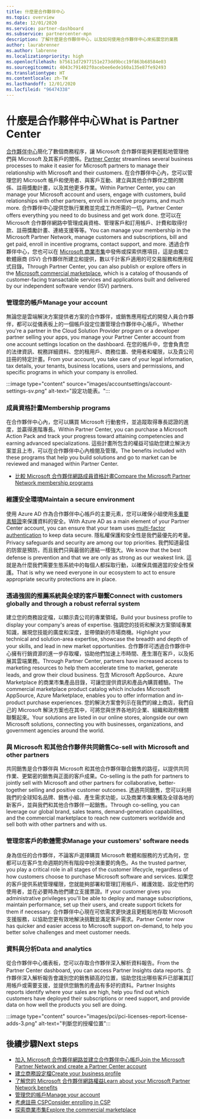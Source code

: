 ```yaml
---
title: 什麼是合作夥伴中心
ms.topic: overview
ms.date: 12/01/2020
ms.service: partner-dashboard
ms.subservice: partnercenter-mpn
description: 了解什麼是合作夥伴中心，以及如何使用合作夥伴中心來拓展您的業務
author: laurabrenner
ms.author: labrenne
ms.localizationpriority: high
ms.openlocfilehash: b75611d72977151e273dd9bcc19f863b68584e03
ms.sourcegitcommit: 4043c791402f0acebee6ede160a135e87fe92493
ms.translationtype: HT
ms.contentlocale: zh-TW
ms.lasthandoff: 12/01/2020
ms.locfileid: "96474338"
---
```

# <a name="what-is-partner-center"></a><span data-ttu-id="d785e-103">什麼是合作夥伴中心</span><span class="sxs-lookup"><span data-stu-id="d785e-103">What is Partner Center</span></span>

<span data-ttu-id="d785e-104">[合作夥伴中心](https://partner.microsoft.com/dashboard/home)簡化了數個商務程序，讓 Microsoft 合作夥伴能夠更輕鬆地管理他們與 Microsoft 及其客戶的關係。</span><span class="sxs-lookup"><span data-stu-id="d785e-104">[Partner Center](https://partner.microsoft.com/dashboard/home) streamlines several business processes to make it easier for Microsoft partners to manage their relationship with Microsoft and their customers.</span></span>   <span data-ttu-id="d785e-105">在合作夥伴中心內，您可以管理您的 Microsoft 帳戶和使用者、與客戶互動、建立與其他合作夥伴之間的關係、註冊獎勵計畫，以及其他更多作業。</span><span class="sxs-lookup"><span data-stu-id="d785e-105">Within Partner Center, you can manage your Microsoft account and users, engage with customers, build relationships with other partners, enroll in incentive programs, and much more.</span></span> <span data-ttu-id="d785e-106">合作夥伴中心提供您執行業務並完成工作所需的一切。</span><span class="sxs-lookup"><span data-stu-id="d785e-106">Partner Center offers everything you need to do business and get work done.</span></span> <span data-ttu-id="d785e-107">您可以在 Microsoft 合作夥伴網路中管理成員資格、管理客戶和訂用帳戶、計費和取得付款、註冊獎勵計畫、連絡支援等等。</span><span class="sxs-lookup"><span data-stu-id="d785e-107">You can manage your membership in the Microsoft Partner Network, manage customers and subscriptions, bill and get paid, enroll in incentive programs, contact support, and more.</span></span> <span data-ttu-id="d785e-108">透過合作夥伴中心，您也可以在 [Microsoft 商業市集](/azure/marketplace)中發佈或探索供應項目，這是由獨立軟體廠商 (ISV) 合作夥伴所建立和提供，數以千計客戶適用的可交易服務和應用程式目錄。</span><span class="sxs-lookup"><span data-stu-id="d785e-108">Through Partner Center, you can also publish or explore offers in the [Microsoft commercial marketplace](/azure/marketplace), which is a catalog of thousands of customer-facing transactable services and applications built and delivered by our  independent software vendor (ISV) partners.</span></span>

### <a name="manage-your-account"></a><span data-ttu-id="d785e-109">管理您的帳戶</span><span class="sxs-lookup"><span data-stu-id="d785e-109">Manage your account</span></span>

<span data-ttu-id="d785e-110">無論您是雲端解決方案提供者方案的合作夥伴，或銷售應用程式的開發人員合作夥伴，都可以從儀表板上的一個帳戶設定位置管理合作夥伴中心帳戶。</span><span class="sxs-lookup"><span data-stu-id="d785e-110">Whether you're a partner in the Cloud Solution Provider program or a developer partner selling your apps, you manage your Partner Center account from one account settings location on the dashboard.</span></span>  <span data-ttu-id="d785e-111">在您的帳戶中，您會負責您的法律資訊、稅務詳細資料、您的租用戶、商務位置、使用者和權限，以及貴公司註冊的特定計畫。</span><span class="sxs-lookup"><span data-stu-id="d785e-111">From your account, you take care of your legal information, tax details, your tenants, business locations, users and permissions, and specific programs in which your company is enrolled.</span></span> 

:::image type="content" source="images/accountsettings/account-settings-sv.png" alt-text="設定功能表。":::


### <a name="membership-programs"></a><span data-ttu-id="d785e-113">成員資格計畫</span><span class="sxs-lookup"><span data-stu-id="d785e-113">Membership programs</span></span>

<span data-ttu-id="d785e-114">在合作夥伴中心內，您可以購買 Microsoft 行動套件，並追蹤取得專長認證的進度，並贏得進階專長。</span><span class="sxs-lookup"><span data-stu-id="d785e-114">Within Partner Center, you can  purchase a Microsoft Action Pack and track your progress toward attaining competencies and earning advanced specializations.</span></span> <span data-ttu-id="d785e-115">這些計畫所包含的權益可協助您建立解決方案並且上市，可以在合作夥伴中心內檢閱及管理。</span><span class="sxs-lookup"><span data-stu-id="d785e-115">The benefits included with these programs that help you build solutions and go to market can be reviewed and managed within Partner Center.</span></span>

- [<span data-ttu-id="d785e-116">比較 Microsoft 合作夥伴網路成員資格計畫</span><span class="sxs-lookup"><span data-stu-id="d785e-116">Compare the Microsoft Partner Network membership programs</span></span>](https://partner.microsoft.com/membership/compare-offers) 


### <a name="maintain-a-secure-environment"></a><span data-ttu-id="d785e-117">維護安全環境</span><span class="sxs-lookup"><span data-stu-id="d785e-117">Maintain a secure environment</span></span>

<span data-ttu-id="d785e-118">使用 Azure AD 作為合作夥伴中心帳戶的主要元素，您可以確保小組使用[多重要素驗證](partner-security-requirements-mandating-mfa.md)來保護資料的安全。</span><span class="sxs-lookup"><span data-stu-id="d785e-118">With Azure AD as a main element of your Partner Center account, you can ensure that your team uses [multi-factor authentication](partner-security-requirements-mandating-mfa.md) to keep data secure.</span></span> <span data-ttu-id="d785e-119">隱私權保護和安全性是我們最優先的考量。</span><span class="sxs-lookup"><span data-stu-id="d785e-119">Privacy safeguards and security are among our top priorities.</span></span> <span data-ttu-id="d785e-120">我們知道最佳的防禦是預防，而且我們只與最弱的連結一樣強大。</span><span class="sxs-lookup"><span data-stu-id="d785e-120">We know that the best defense is prevention and that we are only as strong as our weakest link.</span></span> <span data-ttu-id="d785e-121">這就是為什麼我們需要生態系統中的每個人都採取行動，以確保具備適當的安全性保護。</span><span class="sxs-lookup"><span data-stu-id="d785e-121">That is why we need everyone in our ecosystem to act to ensure appropriate security protections are in place.</span></span>

### <a name="connect-with-customers-globally-and-through-a-robust-referral-system"></a><span data-ttu-id="d785e-122">透過強固的推薦系統與全球的客戶聯繫</span><span class="sxs-lookup"><span data-stu-id="d785e-122">Connect with customers globally and through a robust referral system</span></span>

<span data-ttu-id="d785e-123">建立您的商務設定檔，以顯示貴公司的專業領域。</span><span class="sxs-lookup"><span data-stu-id="d785e-123">Build your business profile to display your company's areas of expertise.</span></span> <span data-ttu-id="d785e-124">強調您的技術和解決方案領域專業知識，展現您技能的廣度和深度，並帶領新的市場商機。</span><span class="sxs-lookup"><span data-stu-id="d785e-124">Highlight your technical and solution-area expertise, showcase the breadth and depth of your skills, and lead in new market opportunities.</span></span> <span data-ttu-id="d785e-125">合作夥伴可透過合作夥伴中心擁有行銷資源的進一步存取權，協助他們加速上市時間、產生潛在客戶，以及拓展其雲端業務。</span><span class="sxs-lookup"><span data-stu-id="d785e-125">Through Partner Center, partners have increased access to marketing resources to help them accelerate time to market, generate leads, and grow their cloud business.</span></span> <span data-ttu-id="d785e-126">包含 Microsoft AppSource、Azure Marketplace 的商業市集產品目錄，可讓您提供資訊和產品內購買體驗。</span><span class="sxs-lookup"><span data-stu-id="d785e-126">The commercial marketplace product catalog which includes Microsoft AppSource, Azure Marketplace, enables you to offer information and in-product purchase experiences.</span></span> <span data-ttu-id="d785e-127">您的解決方案會列示在我們的線上商店，我們自己的 Microsoft 解決方案也在其中，可將您與世界各地的企業、組織和政府機關聯繫起來。</span><span class="sxs-lookup"><span data-stu-id="d785e-127">Your solutions are listed in our online stores, alongside our own Microsoft solutions, connecting you with businesses, organizations, and government agencies around the world.</span></span>

### <a name="co-sell-with-microsoft-and-other-partners"></a><span data-ttu-id="d785e-128">與 Microsoft 和其他合作夥伴共同銷售</span><span class="sxs-lookup"><span data-stu-id="d785e-128">Co-sell with Microsoft and other partners</span></span>

<span data-ttu-id="d785e-129">共同銷售是合作夥伴與 Microsoft 和其他合作夥伴聯合銷售的路徑，以提供共同作業、更緊密的銷售與正面的客戶成果。</span><span class="sxs-lookup"><span data-stu-id="d785e-129">Co-selling is the path for partners to jointly sell with Microsoft and other partners for collaborative, better-together selling and positive customer outcomes.</span></span>  <span data-ttu-id="d785e-130">透過共同銷售，您可以利用我們的全球知名品牌、銷售小組、產生需求功能，以及商業市集來觸及全球各地的新客戶，並與我們和其他合作夥伴一起銷售。</span><span class="sxs-lookup"><span data-stu-id="d785e-130">Through co-selling, you can leverage our global brand, sales teams, demand-generation capabilities, and the commercial marketplace to reach new customers worldwide and sell both with other partners and with us.</span></span>

### <a name="manage-your-customers-software-needs"></a><span data-ttu-id="d785e-131">管理您客戶的軟體需求</span><span class="sxs-lookup"><span data-stu-id="d785e-131">Manage your customers' software needs</span></span>

<span data-ttu-id="d785e-132">身為信任的合作夥伴，不論客戶選擇購買 Microsoft 軟體和服務的方式為何，您都可以在客戶生命週期的所有階段中扮演重要的角色。</span><span class="sxs-lookup"><span data-stu-id="d785e-132">As the trusted partner, you play a critical role in all stages of the customer lifecycle, regardless of how customers choose to purchase Microsoft software and services.</span></span> <span data-ttu-id="d785e-133">如果您的客戶提供系統管理權限，您就能夠部署和管理訂用帳戶、維護效能、設定他們的使用者，並在必要時為他們建立支援票證。</span><span class="sxs-lookup"><span data-stu-id="d785e-133">If your customer gives you administrative privileges you'll be able to deploy and manage subscriptions, maintain performance, set up their users, and create support tickets for them if necessary.</span></span> <span data-ttu-id="d785e-134">合作夥伴中心現在可依需求更快速且更輕鬆地存取 Microsoft 支援服務，以協助您更有效地解決挑戰並滿足客戶需求。</span><span class="sxs-lookup"><span data-stu-id="d785e-134">Partner Center now has quicker and easier access to Microsoft support on-demand, to help you better solve challenges and meet customer needs.</span></span>

### <a name="data-and-analytics"></a><span data-ttu-id="d785e-135">資料與分析</span><span class="sxs-lookup"><span data-stu-id="d785e-135">Data and analytics</span></span>

<span data-ttu-id="d785e-136">從合作夥伴中心儀表板，您可以存取合作夥伴深入解析資料報告。</span><span class="sxs-lookup"><span data-stu-id="d785e-136">From the Partner Center dashboard, you can access Partner Insights data reports.</span></span> <span data-ttu-id="d785e-137">合作夥伴深入解析報告會識別您的銷售額高的位置，協助您找出哪些客戶已部署其訂用帳戶或需要支援，並提供您銷售的產品有多好的資料。</span><span class="sxs-lookup"><span data-stu-id="d785e-137">Partner Insights reports identify where your sales are high, help you find out which customers have deployed their subscriptions or need support, and provide data on how well the products you sell are doing.</span></span>

:::image type="content" source="images/pci/pci-licenses-report-license-adds-3.png" alt-text="判斷您的授權位置":::


## <a name="next-steps"></a><span data-ttu-id="d785e-139">後續步驟</span><span class="sxs-lookup"><span data-stu-id="d785e-139">Next steps</span></span>

- [<span data-ttu-id="d785e-140">加入 Microsoft 合作夥伴網路並建立合作夥伴中心帳戶</span><span class="sxs-lookup"><span data-stu-id="d785e-140">Join the Microsoft Partner Network and create a Partner Center account</span></span>](mpn-create-a-partner-center-account.md)
- [<span data-ttu-id="d785e-141">建立商務設定檔</span><span class="sxs-lookup"><span data-stu-id="d785e-141">Create your business profile</span></span>](create-a-marketing-profile.md)
- [<span data-ttu-id="d785e-142">了解您的 Microsoft 合作夥伴網路權益</span><span class="sxs-lookup"><span data-stu-id="d785e-142">Learn about your Microsoft Partner Network benefits</span></span>](mpn-find-benefits.md)
- [<span data-ttu-id="d785e-143">管理您的帳戶</span><span class="sxs-lookup"><span data-stu-id="d785e-143">Manage your account</span></span>](partner-center-account-setup.md)
- [<span data-ttu-id="d785e-144">考慮註冊 CSP</span><span class="sxs-lookup"><span data-stu-id="d785e-144">Consider enrolling in CSP</span></span>](csp-overview.md)
- [<span data-ttu-id="d785e-145">探索商業市集</span><span class="sxs-lookup"><span data-stu-id="d785e-145">Explore the commercial marketplace</span></span>](csp-commercial-marketplace-overview.md)

